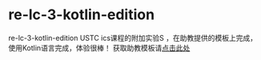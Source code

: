 # re-lc-3-kotlin-edition
re-lc-3-kotlin-edition USTC ics课程的附加实验S ，在助教提供的模板上完成，使用Kotlin语言完成，体验很棒！ 
获取助教模板请[点击此处](https://git.lug.ustc.edu.cn/skjsjhb/re-lc-3-kotlin-edition)

